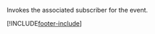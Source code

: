 Invokes the associated subscriber for the event.

[!INCLUDE[footer-include](../../../../../includes/footer-banner.md)]